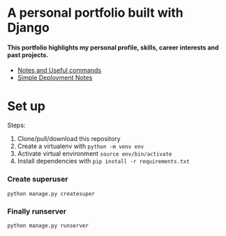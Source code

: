 # A personal portfolio built with Django
#### This portfolio highlights my personal profile, skills, career interests and past projects.

- [Notes and Useful commands](Notes.md)
- [Simple Deployment Notes](Deploy.md)

# Set up
Steps:

1. Clone/pull/download this repository
2. Create a virtualenv with `python -m venv env`
3. Activate virtual environment `source env/bin/activate`
4. Install dependencies with `pip install -r requirements.txt`

### Create superuser
`python manage.py createsuper`

### Finally runserver
`python manage.py runserver`


